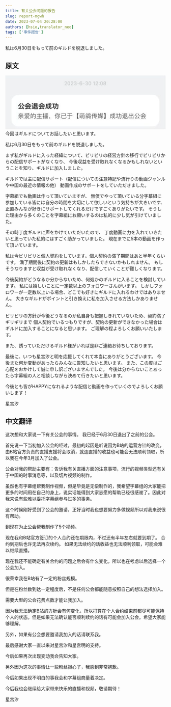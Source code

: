 ```yaml
---
title: 有关公会问题的报告
slug: report-mgwh
date: 2023-07-04 20:28:00
authors: [hsio,translator_neo]
tags: ['事件报告']
---
```

私は6月30日をもって前のギルドを脱退しました。
<!--truncate-->
## 原文
![示例](./exit-msg.png)
今回はギルドについてお話したいと思います。

私は6月30日をもって前のギルドを脱退しました。

まず私がギルドに入った経緯について、ビリビリの経営方針の移行でビリビリからの配信サポートがなくなり、
今後収益を受け取れなくなるかもしれないということを知り、ギルドに加入しました。

ギルドでは主に配信サポート（配信についての注意特記や流行りの動画ジャンルや中国の最近の情報の他）
動画作成のサポートをしていただきました。

字幕組でも動画は作って頂いていますが、
無償でやって頂いている分字幕組に参加している皆には自分の時間を大切にして欲しいという気持ちが大きいです、正直みんなが好きにサポートしてくれるだけですごくありがたいです。
そうした理由から多くのことを字幕組にお願いするのは私的に少し気が引けていました。

その時丁度ギルドに声をかけていただいたので、
丁度動画に力を入れていきたいと思っていた私的にはすごく助かっていました。
現在までに5本の動画を作って頂いています。

私は今ビリビリと個人契約をしています。個人契約の満了期間はあと半年くらいです。
満了期間後に契約の更新はもしかしたらできないかもしれません。
もしそうなりますと収益が受け取れなくなり、配信していくことが難しくなります。

今後契約がどうなるか分からないため、何処かのギルドに入ることを検討しています。
私には嬉しいことに一定数以上のフォロワーさんがいます。
しかしフォロワーが一定数以上いる場合、どこでも好きにギルドに入れるわけではありません。
大きなギルドがポイントと引き換えに私を加入させる方法しかありません。

ビリビリの方針が今後どうなるのか私自身も把握しきれていないため、契約満了ギリギリまで
個人契約でいるつもりですが、契約の更新ができなかった場合はギルドに加入することになると思います。
ご理解の程よろしくお願いいたします。

また、誘っていただけるギルド様がいれば是非ご連絡お待ちしております。

最後に、いつも星宮汐と明を応援してくれて本当にありがとうございます。
今後また何か変動があったらみんなに告知したいと思います。
また、この度はご心配をおかけして誠に申し訳ございませんでした。
今後は分からないことあったら字幕組の人と相談しながら決めて行きたいと思います。

今後とも皆がHAPPYになれるような配信と動画を作っていくのでよろしくお願いします！

星宮汐

## 中文翻译
这次想和大家说一下有关公会的事情。
我已经于6月30日退出了之前的公会。

首先说一下当初加入公会的经过，最初的起因是听说因为B站的运营方针的改变，由B站官方负责的直播支援将会取消，就连直播的收益也可能会无法顺利领取，所以我在今年3月加入了公会。

公会对我的帮助主要有：告诉我有关直播方面的注意事项，流行的视频类型还有关于中国的时事消息等，以及切片视频的制作。

虽然也有字幕组帮我制作视频，但是毕竟是无偿制作的，我希望字幕组的大家能把更多的时间用在自己的身上，说实话能得到大家志愿的帮助已经很感谢了。因此对我来说有些难以委托字幕组参与过多的事务。

这个时候刚好受到了公会的邀请，正好当时我也想要努力多做视频所以对我来说很有帮助。

到现在为止公会帮我制作了5个视频。

现在我和B站官方签订的个人合约还在期限内，不过还有半年左右就要到期了。
合约到期后也许无法再次续约。
如果无法续约的话收益也无法顺利领取，可能会难以继续直播。

现在我还不能确定有关合约的问题之后会有什么变化，所以也在考虑以后选择一个公会加入。

很荣幸我在B站有了一定的粉丝规模。

但是在粉丝数到达一定程度后，不是任何公会都能随意按照自己的想法选择加入。

需要大型的公会花费点数才能让我加入。

因为我无法确定B站的方针会有何变化，所以打算在个人合约结束前都尽可能保持个人的状态。但是如果无法确认能否顺利续约的话有可能会加入公会。希望大家能够理解。

另外，如果有公会想要邀请我加入的话请联系我。

最后感谢大家一直以来对星宫汐和星宫明的支持。

今后如果再次出现变动我会告知大家。

另外因为这次的事情让一些粉丝担心了，我感到非常抱歉。

今后如果出现不明白的事我会和字幕组商量着决定。

今后我也会继续给大家带来快乐的直播和视频，敬请期待！

星宫汐